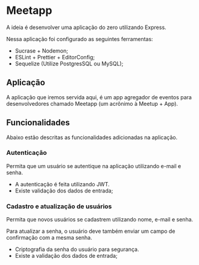 # Meetapp

A ideia é desenvolver uma aplicação do zero utilizando Express.

Nessa aplicação foi configurado as seguintes ferramentas:

- Sucrase + Nodemon;
- ESLint + Prettier + EditorConfig;
- Sequelize (Utilize PostgresSQL ou MySQL);

## Aplicação

A aplicação que iremos servida aqui, é um app agregador de eventos para desenvolvedores chamado Meetapp (um acrônimo à Meetup + App).

## Funcionalidades

Abaixo estão descritas as funcionalidades adicionadas na aplicação.

### Autenticação

Permita que um usuário se autentique na aplicação utilizando e-mail e senha.

- A autenticação é feita utilizando JWT.
- Existe validação dos dados de entrada;

### Cadastro e atualização de usuários

Permita que novos usuários se cadastrem utilizando nome, e-mail e senha.

Para atualizar a senha, o usuário deve também enviar um campo de confirmação com a mesma senha.

- Criptografia da senha do usuário para segurança.
- Existe a validação dos dados de entrada;
